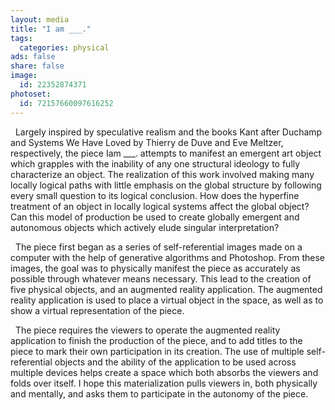 ```yaml
---
layout: media
title: "I am ___."
tags:
  categories: physical
ads: false
share: false
image:
  id: 22352874371
photoset: 
  id: 72157660097616252
---
```


&nbsp; Largely inspired by speculative realism and the books K​ant after Duchamp and Systems We Have Loved by Thierry de Duve and Eve Meltzer, respectively, the piece I​am ___. attempts to manifest an emergent art object which grapples with the inability of any one structural ideology to fully characterize an object. The realization of this work involved making many locally logical paths with little emphasis on the global structure by following every small question to its logical conclusion. How does the hyperfine treatment of an object in locally logical systems affect the global object? Can this model of production be used to create globally emergent and autonomous objects which actively elude singular interpretation?

&nbsp; The piece first began as a series of self-referential images made on a computer with the help of generative algorithms and Photoshop. From these images, the goal was to physically manifest the piece as accurately as possible through whatever means necessary. This lead to the creation of five physical objects, and an augmented reality application. The augmented reality application is used to place a virtual object in the space, as well as to show a virtual representation of the piece.

&nbsp; The piece requires the viewers to operate the augmented reality application to finish the production of the piece, and to add titles to the piece to mark their own participation in its creation. The use of multiple self-referential objects and the ability of the application to be used across multiple devices helps create a space which both absorbs the viewers and folds over itself. I hope this materialization pulls viewers in, both physically and mentally, and asks them to participate in the autonomy of the piece.